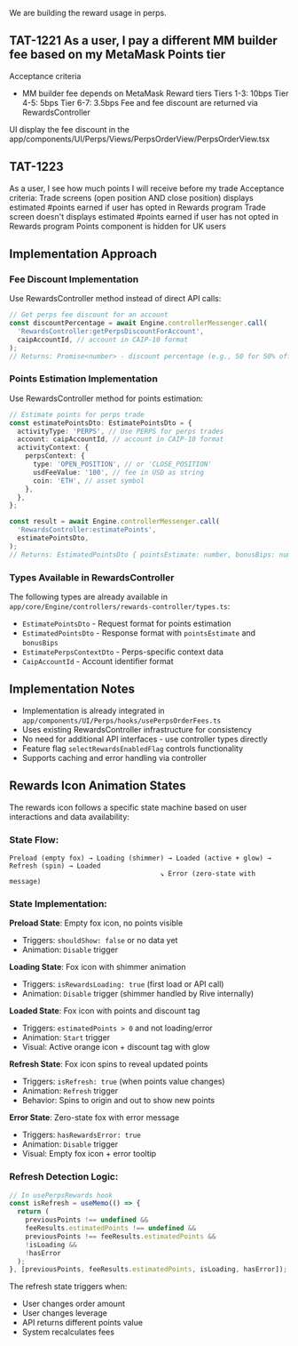 We are building the reward usage in perps.

## TAT-1221 As a user, I pay a different MM builder fee based on my MetaMask Points tier

Acceptance criteria

- MM builder fee depends on MetaMask Reward tiers
  Tiers 1-3: 10bps
  Tier 4-5: 5bps
  Tier 6-7: 3.5bps
  Fee and fee discount are returned via RewardsController

UI display the fee discount in the app/components/UI/Perps/Views/PerpsOrderView/PerpsOrderView.tsx

## TAT-1223

As a user, I see how much points I will receive before my trade
Acceptance criteria:
Trade screens (open position AND close position) displays estimated #points earned if user has opted in Rewards program
Trade screen doesn't displays estimated #points earned if user has not opted in Rewards program
Points component is hidden for UK users

## Implementation Approach

### Fee Discount Implementation

Use RewardsController method instead of direct API calls:

```typescript
// Get perps fee discount for an account
const discountPercentage = await Engine.controllerMessenger.call(
  'RewardsController:getPerpsDiscountForAccount',
  caipAccountId, // account in CAIP-10 format
);
// Returns: Promise<number> - discount percentage (e.g., 50 for 50% off)
```

### Points Estimation Implementation

Use RewardsController method for points estimation:

```typescript
// Estimate points for perps trade
const estimatePointsDto: EstimatePointsDto = {
  activityType: 'PERPS', // Use PERPS for perps trades
  account: caipAccountId, // account in CAIP-10 format
  activityContext: {
    perpsContext: {
      type: 'OPEN_POSITION', // or 'CLOSE_POSITION'
      usdFeeValue: '100', // fee in USD as string
      coin: 'ETH', // asset symbol
    },
  },
};

const result = await Engine.controllerMessenger.call(
  'RewardsController:estimatePoints',
  estimatePointsDto,
);
// Returns: EstimatedPointsDto { pointsEstimate: number, bonusBips: number }
```

### Types Available in RewardsController

The following types are already available in `app/core/Engine/controllers/rewards-controller/types.ts`:

- `EstimatePointsDto` - Request format for points estimation
- `EstimatedPointsDto` - Response format with `pointsEstimate` and `bonusBips`
- `EstimatePerpsContextDto` - Perps-specific context data
- `CaipAccountId` - Account identifier format

## Implementation Notes

- Implementation is already integrated in `app/components/UI/Perps/hooks/usePerpsOrderFees.ts`
- Uses existing RewardsController infrastructure for consistency
- No need for additional API interfaces - use controller types directly
- Feature flag `selectRewardsEnabledFlag` controls functionality
- Supports caching and error handling via controller

## Rewards Icon Animation States

The rewards icon follows a specific state machine based on user interactions and data availability:

### State Flow:

```
Preload (empty fox) → Loading (shimmer) → Loaded (active + glow) → Refresh (spin) → Loaded
                                      ↘ Error (zero-state with message)
```

### State Implementation:

**Preload State**: Empty fox icon, no points visible

- Triggers: `shouldShow: false` or no data yet
- Animation: `Disable` trigger

**Loading State**: Fox icon with shimmer animation

- Triggers: `isRewardsLoading: true` (first load or API call)
- Animation: `Disable` trigger (shimmer handled by Rive internally)

**Loaded State**: Fox icon with points and discount tag

- Triggers: `estimatedPoints > 0` and not loading/error
- Animation: `Start` trigger
- Visual: Active orange icon + discount tag with glow

**Refresh State**: Fox icon spins to reveal updated points

- Triggers: `isRefresh: true` (when points value changes)
- Animation: `Refresh` trigger
- Behavior: Spins to origin and out to show new points

**Error State**: Zero-state fox with error message

- Triggers: `hasRewardsError: true`
- Animation: `Disable` trigger
- Visual: Empty fox icon + error tooltip

### Refresh Detection Logic:

```typescript
// In usePerpsRewards hook
const isRefresh = useMemo(() => {
  return (
    previousPoints !== undefined &&
    feeResults.estimatedPoints !== undefined &&
    previousPoints !== feeResults.estimatedPoints &&
    !isLoading &&
    !hasError
  );
}, [previousPoints, feeResults.estimatedPoints, isLoading, hasError]);
```

The refresh state triggers when:

- User changes order amount
- User changes leverage
- API returns different points value
- System recalculates fees

